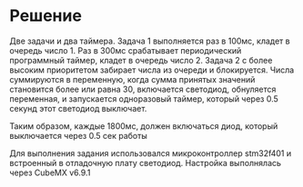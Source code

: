 # Решение
Две задачи и два таймера.
Задача 1 выполняется раз в 100мс, кладет в очередь число 1. 
Раз в 300мс срабатывает периодический программный таймер, кладет в очередь число 2.
Задача 2 с более высоким приоритетом забирает числа из очереди и блокируется. Числа суммируются в переменную, когда сумма принятых значений становится более или равна 30, включается светодиод, обнуляется переменная, и запускается одноразовый таймер, который через 0.5 секунд этот светодиод выключает.

Таким образом, каждые 1800мс, должен включаться диод, который выключается через 0.5 сек работы

Для выполнения задания использовался микроконтроллер stm32f401 и встроенный в отладочную плату светодиод. Настройка выполнялась через CubeMX v6.9.1
